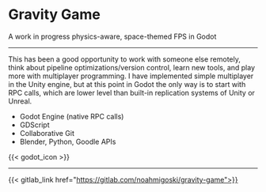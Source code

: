 # Gravity Game
A work in progress physics-aware, space-themed FPS in Godot

---

This has been a good opportunity to work with someone else remotely, think about pipeline optimizations/version control, learn new tools, and play more with multiplayer programming. I have implemented simple multiplayer in the Unity engine, but at this point in Godot the only way is to start with RPC calls, which are lower level than built-in replication systems of Unity or Unreal.

- Godot Engine (native RPC calls)
- GDScript
- Collaborative Git
- Blender, Python, Goodle APIs

{{< godot_icon >}}

---

{{< gitlab_link href="https://gitlab.com/noahmigoski/gravity-game">}}